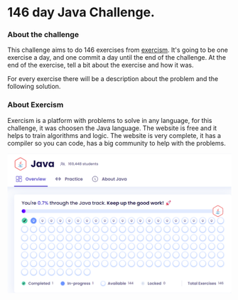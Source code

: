 # 146 day Java Challenge.

### About the challenge

 This challenge aims to do 146 exercises from [exercism](https://exercism.org/dashboard). It's going to be one exercise a day, and one commit a day until the end of the challenge. At the end of the exercise, tell a bit about the exercise and how it was.

For every exercise there will be a description about the problem and the following solution.

### About Exercism

Exercism is a platform with problems to solve in any language, for this challenge, it was choosen the Java language. The website is free and it helps to train algorithms and logic. 
The website is very complete, it has a compiler so you can code, has a big community to help with the problems. 

![the challenge](javachallenge.png)

